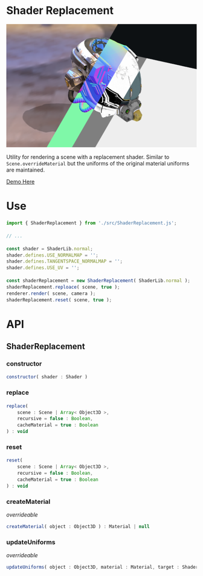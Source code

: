 
# Shader Replacement

![](./docs/image.png)

Utility for rendering a scene with a replacement shader. Similar to `Scene.overrideMaterial` but the uniforms of the original material uniforms are maintained.

[Demo Here](https://gkjohnson.github.io/threejs-sandbox/shader-replacement/)

# Use

```js
import { ShaderReplacement } from './src/ShaderReplacement.js';

// ...

const shader = ShaderLib.normal;
shader.defines.USE_NORMALMAP = '';
shader.defines.TANGENTSPACE_NORMALMAP = '';
shader.defines.USE_UV = '';

const shaderReplacement = new ShaderReplacement( ShaderLib.normal );
shaderReplacement.reploace( scene, true );
renderer.render( scene, camera );
shaderReplacement.reset( scene, true );
```

# API

## ShaderReplacement

### constructor

```js
constructor( shader : Shader )
```

### replace

```js
replace(
	scene : Scene | Array< Object3D >,
	recursive = false : Boolean,
	cacheMaterial = true : Boolean
) : void
```

### reset

```js
reset(
	scene : Scene | Array< Object3D >,
	recursive = false : Boolean,
	cacheMaterial = true : Boolean
) : void
```

### createMaterial

_overrideable_

```js
createMaterial( object : Object3D ) : Material | null
```

### updateUniforms

_overrideable_

```js
updateUniforms( object : Object3D, material : Material, target : ShaderMaterial ) : void
```
